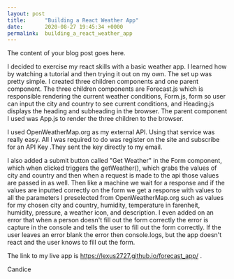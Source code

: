 ```yaml
---
layout: post
title:      "Building a React Weather App"
date:       2020-08-27 19:45:34 +0000
permalink:  building_a_react_weather_app
---
```



The content of your blog post goes here.

I decided to exercise my react skills with a basic weather app. I learned how by watching a tutorial and then trying it out on my own. The set up was pretty simple. I created three children components and one parent component. The three children components are Forecast.js which is responsible rendering the current weather conditions, Form.js, form so user can input the city and country to see current conditions, and Heading.js displays the heading and subheading in the browser. The parent component I used was App.js to render the three children to the browser.

I used OpenWeatherMap.org as my external API. Using that service was really easy. All I was required to do was register on the site and subscribe for an API Key .They sent the key directly to my email. 

I also added a submit button called "Get Weather" in the Form component, which when clicked triggers the getWeather(), which grabs the values of city and country and then when a request is made to the api those values are passed in as well. Then like a machine we wait for a response and if the values are inputted correctly on the form we get a response with values to all the parameters I preselected from OpenWeatherMap.org such as values for my chosen city and country, humidity, temperature in farenheit, humidity, pressure, a weather icon, and description. I even added on an error that when a person doesn't fill out the form correctly the error is capture in the console and tells the user to fill out the form correctly. If the user leaves an error blank the error then console.logs, but the app doesn't react and the user knows to fill out the form. 

The link to my live app is https://lexus2727.github.io/forecast_app/ .

Candice





